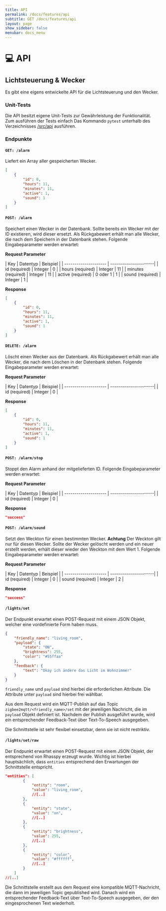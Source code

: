 ```yaml
---
title: API
permalink: /docs/features/api
subtitle: GET /docs/features/api
layout: page
show_sidebar: false
menubar: docs_menu
---
```


# 💻 API

## Lichtsteuerung & Wecker

Es gibt eine eigens entwickelte API für die Lichtsteuerung und den Wecker.

### Unit-Tests

Die API besitzt eigene Unit-Tests zur Gewährleistung der Funktionalität. Zum ausführen der Tests einfach Das Kommando `pytest` unterhalb des Verzeichnisses [/src/api](https://github.com/th-koeln-intia/ip-sprachassistent-team1/tree/master/src/api) ausführen. 

### Endpunkte

#### `GET: /alarm`

Liefert ein Array aller gespeicherten Wecker.

```json
[
    {
        "id": 0,
        "hours": 11,
        "minutes": 11,
        "active": 1,
        "sound": 1
    }
]
```

#### `POST: /alarm`

Speichert einen Wecker in der Datenbank. Sollte bereits ein Wecker mit der ID existieren, wird dieser ersetzt. Als Rückgabewert erhält man alle Wecker, die nach dem Speichern in der Datenbank stehen. Folgende Eingabeparameter werden erwartet:

**Request Parameter**

| Key                   | Datentyp  | Beispiel  |
| --------------------- | ----------------------|
| id (required)         | Integer   | 0         |
| hours (required)      | Integer   | 11        |
| minutes (required)    | Integer   | 11        |
| active (required)     | 0 oder 1  | 1         |
| sound (required)      | Integer   | 1         |

**Response**

```json
[
    {
        "id": 0,
        "hours": 11,
        "minutes": 11,
        "active": 1,
        "sound": 1
    }
]
```

#### `DELETE: /alarm`

Löscht einen Wecker aus der Datenbank. Als Rückgabewert erhält man alle Wecker, die nach dem Löschen in der Datenbank stehen. Folgende Eingabeparameter werden erwartet:

**Request Parameter**

| Key                   | Datentyp  | Beispiel  |
| --------------------- | ----------------------|
| id (required)         | Integer   | 0         |

**Response**

```json
[
    {
        "id": 0,
        "hours": 11,
        "minutes": 11,
        "active": 1,
        "sound": 1
    }
]
```

#### `POST: /alarm/stop`

Stoppt den Alarm anhand der mitgelieferten ID. Folgende Eingabeparameter werden erwartet:

**Request Parameter**

| Key                   | Datentyp  | Beispiel  |
| --------------------- | ----------------------|
| id (required)         | Integer   | 0         |

**Response**

```json
"success"
```

#### `POST: /alarm/sound`

Setzt den Weckton für einen bestimmten Wecker. **Achtung** Der Weckton gilt nur für diesen Wecker. Sollte der Wecker gelöscht werden und ein neuer erstellt werden, erhält dieser wieder den Weckton mit dem Wert 1. Folgende Eingabeparameter werden erwartet:

**Request Parameter**

| Key                   | Datentyp  | Beispiel  |
| --------------------- | ----------------------|
| id (required)         | Integer   | 0         |
| sound (required)      | Integer   | 2         |

**Response**

```json
"success"
```



#### `/lights/set`

Der Endpunkt erwartet einen POST-Request mit einem JSON Objekt, welcher eine vordefinierte Form haben muss. 

```json
{
    "friendly_name": "living_room",
    "payload": {
        "state": "ON",
        "brightness": 255,
        "color": "#55ffaa"
    },
    "feedback": {
        "text": "Okay ich ändere das Licht im Wohnzimmer"
    }
}
```

`friendly_name` und `payload` sind hierbei die erforderlichen Attribute. Die Attribute unter `payload` sind hierbei frei wählbar. 

Aus dem Request wird ein MQTT-Publish auf das Topic `zigbee2mqtt/<friendly_name>/set` mit der jeweiligen Nachricht, die im `payload` Objekt definiert ist.
Nachdem der Publish ausgeführt wurde, wird ein entsprechender Feedback-Text über Text-To-Speech ausgegeben.

Die Schnittstelle ist sehr flexibel einsetzbar, denn sie ist nicht restriktiv.

#### `/lights/set/raw`

Der Endpunkt erwartet einen POST-Request mit einem JSON Objekt, der entsprechend von Rhasspy erzeugt wurde. Wichtig ist hierbei hauptsächlich, dass `entities` entsprechend den Erwartungen der Schnittstelle entspricht.

```json
"entities": [
        {
            "entity": "room",
            "value": "living_room",
            //[..]
        },
        {
            "entity": "state",
            "value": "on",
            //[..]
        },
        {
            "entity": "brightness",
            "value": 255,
            //[..]
        },
        {
            "entity": "color",
            "value": "#ffffff",
            //[..]
        }
    ]
//[..]
```

Die Schnittstelle erstellt aus dem Request eine kompatible MQTT-Nachricht, die dann im jeweiligen Topic gepublished wird.
Danach wird ein entsprechender Feedback-Text über Text-To-Speech ausgegeben, der den eingesprochenen Text wiederholt.